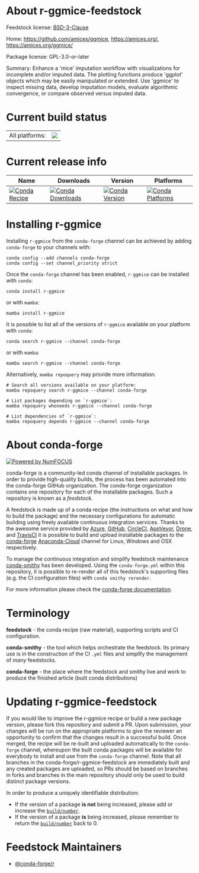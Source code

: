 About r-ggmice-feedstock
========================

Feedstock license: [BSD-3-Clause](https://github.com/conda-forge/r-ggmice-feedstock/blob/main/LICENSE.txt)

Home: https://github.com/amices/ggmice, https://amices.org/, https://amices.org/ggmice/

Package license: GPL-3.0-or-later

Summary: Enhance a 'mice' imputation workflow with visualizations for incomplete and/or imputed data. The plotting functions produce 'ggplot' objects which may be easily manipulated or extended. Use 'ggmice' to inspect missing data, develop imputation models, evaluate algorithmic convergence, or compare observed versus imputed data.

Current build status
====================


<table><tr><td>All platforms:</td>
    <td>
      <a href="https://dev.azure.com/conda-forge/feedstock-builds/_build/latest?definitionId=16099&branchName=main">
        <img src="https://dev.azure.com/conda-forge/feedstock-builds/_apis/build/status/r-ggmice-feedstock?branchName=main">
      </a>
    </td>
  </tr>
</table>

Current release info
====================

| Name | Downloads | Version | Platforms |
| --- | --- | --- | --- |
| [![Conda Recipe](https://img.shields.io/badge/recipe-r--ggmice-green.svg)](https://anaconda.org/conda-forge/r-ggmice) | [![Conda Downloads](https://img.shields.io/conda/dn/conda-forge/r-ggmice.svg)](https://anaconda.org/conda-forge/r-ggmice) | [![Conda Version](https://img.shields.io/conda/vn/conda-forge/r-ggmice.svg)](https://anaconda.org/conda-forge/r-ggmice) | [![Conda Platforms](https://img.shields.io/conda/pn/conda-forge/r-ggmice.svg)](https://anaconda.org/conda-forge/r-ggmice) |

Installing r-ggmice
===================

Installing `r-ggmice` from the `conda-forge` channel can be achieved by adding `conda-forge` to your channels with:

```
conda config --add channels conda-forge
conda config --set channel_priority strict
```

Once the `conda-forge` channel has been enabled, `r-ggmice` can be installed with `conda`:

```
conda install r-ggmice
```

or with `mamba`:

```
mamba install r-ggmice
```

It is possible to list all of the versions of `r-ggmice` available on your platform with `conda`:

```
conda search r-ggmice --channel conda-forge
```

or with `mamba`:

```
mamba search r-ggmice --channel conda-forge
```

Alternatively, `mamba repoquery` may provide more information:

```
# Search all versions available on your platform:
mamba repoquery search r-ggmice --channel conda-forge

# List packages depending on `r-ggmice`:
mamba repoquery whoneeds r-ggmice --channel conda-forge

# List dependencies of `r-ggmice`:
mamba repoquery depends r-ggmice --channel conda-forge
```


About conda-forge
=================

[![Powered by
NumFOCUS](https://img.shields.io/badge/powered%20by-NumFOCUS-orange.svg?style=flat&colorA=E1523D&colorB=007D8A)](https://numfocus.org)

conda-forge is a community-led conda channel of installable packages.
In order to provide high-quality builds, the process has been automated into the
conda-forge GitHub organization. The conda-forge organization contains one repository
for each of the installable packages. Such a repository is known as a *feedstock*.

A feedstock is made up of a conda recipe (the instructions on what and how to build
the package) and the necessary configurations for automatic building using freely
available continuous integration services. Thanks to the awesome service provided by
[Azure](https://azure.microsoft.com/en-us/services/devops/), [GitHub](https://github.com/),
[CircleCI](https://circleci.com/), [AppVeyor](https://www.appveyor.com/),
[Drone](https://cloud.drone.io/welcome), and [TravisCI](https://travis-ci.com/)
it is possible to build and upload installable packages to the
[conda-forge](https://anaconda.org/conda-forge) [Anaconda-Cloud](https://anaconda.org/)
channel for Linux, Windows and OSX respectively.

To manage the continuous integration and simplify feedstock maintenance
[conda-smithy](https://github.com/conda-forge/conda-smithy) has been developed.
Using the ``conda-forge.yml`` within this repository, it is possible to re-render all of
this feedstock's supporting files (e.g. the CI configuration files) with ``conda smithy rerender``.

For more information please check the [conda-forge documentation](https://conda-forge.org/docs/).

Terminology
===========

**feedstock** - the conda recipe (raw material), supporting scripts and CI configuration.

**conda-smithy** - the tool which helps orchestrate the feedstock.
                   Its primary use is in the construction of the CI ``.yml`` files
                   and simplify the management of *many* feedstocks.

**conda-forge** - the place where the feedstock and smithy live and work to
                  produce the finished article (built conda distributions)


Updating r-ggmice-feedstock
===========================

If you would like to improve the r-ggmice recipe or build a new
package version, please fork this repository and submit a PR. Upon submission,
your changes will be run on the appropriate platforms to give the reviewer an
opportunity to confirm that the changes result in a successful build. Once
merged, the recipe will be re-built and uploaded automatically to the
`conda-forge` channel, whereupon the built conda packages will be available for
everybody to install and use from the `conda-forge` channel.
Note that all branches in the conda-forge/r-ggmice-feedstock are
immediately built and any created packages are uploaded, so PRs should be based
on branches in forks and branches in the main repository should only be used to
build distinct package versions.

In order to produce a uniquely identifiable distribution:
 * If the version of a package **is not** being increased, please add or increase
   the [``build/number``](https://docs.conda.io/projects/conda-build/en/latest/resources/define-metadata.html#build-number-and-string).
 * If the version of a package **is** being increased, please remember to return
   the [``build/number``](https://docs.conda.io/projects/conda-build/en/latest/resources/define-metadata.html#build-number-and-string)
   back to 0.

Feedstock Maintainers
=====================

* [@conda-forge/r](https://github.com/conda-forge/r/)

